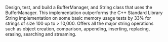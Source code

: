 
Design, test, and build a BufferManager, and String class that uses the BufferManager. This implementation outperforms the C++ Standard Library String implementation on some basic memory usage tests by 33% for strings of size 100 up to > 10,000. Offers all the major string operations such as object creation, comparison, appending, inserting, replacing, erasing, searching and streaming.
